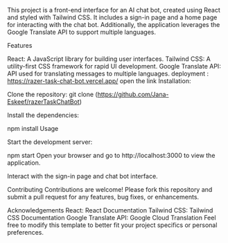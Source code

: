 This project is a front-end interface for an AI chat bot, created using React and styled with Tailwind CSS. It includes a sign-in page and a home page for interacting with the chat bot. Additionally, the application leverages the Google Translate API to support multiple languages.


Features

React: A JavaScript library for building user interfaces.
Tailwind CSS: A utility-first CSS framework for rapid UI development.
Google Translate API: API used for translating messages to multiple languages.
 deployment :
 https://razer-task-chat-bot.vercel.app/ 
 open the link 
Installation:

Clone the repository:
git clone (https://github.com/Jana-Eskeef/razerTaskChatBot)


Install the dependencies:

npm install
Usage


Start the development server:


npm start
Open your browser and go to http://localhost:3000 to view the application.

Interact with the sign-in page and chat bot interface.



Contributing
Contributions are welcome! Please fork this repository and submit a pull request for any features, bug fixes, or enhancements.

Acknowledgements
React: React Documentation
Tailwind CSS: Tailwind CSS Documentation
Google Translate API: Google Cloud Translation
Feel free to modify this template to better fit your project specifics or personal preferences.
